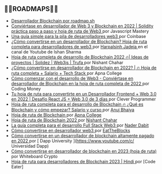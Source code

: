 

## 👨‍💻ROADMAPS👨‍💻

- [Desarrollador Blockchain por roadmap.sh](https://roadmap.sh/blockchain) 
- [ Conviértase en desarrollador de Web 3 y Blockchain en 2022 | Solidity práctica paso a paso y hoja de ruta de Web3 ](https://www.youtube.com/watch?v=aVQJGr2J8io) por Javascript Mastery
- [ Una guía simple para la pila de desarrolladores web3 ](https://www.coinbase.com/blog/a-simple-guide-to-the-web3-developer-stack) por Coinbase
- [ ¿Cómo convertirse en un desarrollador de Blockchain? Hoja de ruta completa para desarrolladores de web3 ](https://www.youtube.com/watch?v=q54j35z3fPQ) por [ Harpalsinh Jadeja ](https://twitter.com/HarpalJadeja11) en el canal de Youtube de Ishan Sharma
- [ Hoja de ruta completa de desarrollo de Blockchain 2022 🔥| Ideas de proyectos | Solidez | Web3js | Trufa ](https://www.youtube.com/watch?v=36ubP5Ydh-A) por Nishant Chahar
- [ ¿Cómo convertirse en desarrollador de Blockchain en 2022? | 🔥 Hoja de ruta completa + Salario + Tech Stack ](https://www.youtube.com/watch?v=uULy2rc6YDc) por Apna College
- [ Cómo comenzar con el desarrollo de Web3 - Conviértase en desarrollador de Blockchain en la hoja de ruta completa de 2022 ](https://www.youtube.com/watch?v=XRIpjWGbGmA) por Coding Money
- [ Tu hoja de ruta para convertirte en un Desarrollador Frontend + Web 3.0 en 2022 | Desafío React JS + Web 3.0 de 3 días ](https://www.youtube.com/watch?v=Lz3m4BI1EfY) por Clever Programmer
- [ Hoja de ruta completa para el desarrollo de Blockchain 🔥 ¿Qué es Blockchain y cómo empezar? Salario y curso ](https://youtu.be/n_5oeZWbseY) por [ Anuj Bhaiya ](https://www.youtube.com/c/AnujBhaiya)
- [ Hoja de ruta de Blockchain ](https://www.youtube.com/watch?v=uULy2rc6YDc) por [ Apna College ](https://www.youtube.com/c/ApnaCollegeOfficial)
- [ Hoja de ruta de Blockchain 2022 ](https://www.youtube.com/watch?v=36ubP5Ydh-A) por [ Nishant Chahar ](https://www.youtube.com/c/NishantChahar11)
- [ La guía completa para el desarrollo Full Stack Web3 ](https://www.youtube.com/watch?v=nRMo5jjgCr4) por [ Nader Dabit ](https://www.youtube.com/c/naderdabit)
- [ Cómo convertirse en desarrollador web3 ](https://www.youtube.com/watch?v=rOmE-aDWh2w) por [ EatTheBlocks ](https://www.youtube.com/c/EatTheBlocks)
- [ Cómo convertirse en un desarrollador de blockchain altamente pagado en 2022 ](https://www.youtube.com/watch?v=uGPC9wNTBbw&t=2394s) por [ Dapp University ](https://www.youtube.com/c/ Universidad Dapp)
- [ Cómo convertirse en desarrollador de blockchain en 2023 (hoja de ruta) ](https://www.youtube.com/watch?v=zglv3lCchSo) por Whiteboard Crypto
- [ Hoja de ruta para desarrolladores de Blockchain 2023 | Hindi ](https://www.youtube.com/watch?v=F8ap0o3CTGo) por [Code Eater]
